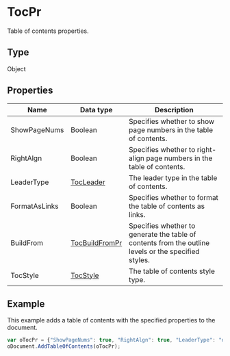 # TocPr

Table of contents properties.

## Type

Object

## Properties

| **Name** | **Data type** | **Description** |
| ------------- | ------------- | ------------- |
| ShowPageNums | Boolean | Specifies whether to show page numbers in the table of contents. |
| RightAlgn | Boolean | Specifies whether to right-align page numbers in the table of contents. |
| LeaderType | [TocLeader](./TocLeader.md) | The leader type in the table of contents. |
| FormatAsLinks | Boolean | Specifies whether to format the table of contents as links. |
| BuildFrom | [TocBuildFromPr](./TocBuildFromPr.md) | Specifies whether to generate the table of contents from the outline levels or the specified styles. |
| TocStyle | [TocStyle](./TocStyle.md) | The table of contents style type. |

## Example

This example adds a table of contents with the specified properties to the document.

```javascript
var oTocPr = {"ShowPageNums": true, "RightAlgn": true, "LeaderType": "dot", "FormatAsLinks": true, "BuildFrom": {"OutlineLvls": 9}, "TocStyle": "standard"};
oDocument.AddTableOfContents(oTocPr);
```